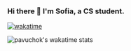 ### Hi there 👋 I'm Sofia, a CS student.
[![wakatime](https://wakatime.com/badge/user/caec66d3-3496-43b9-bf0c-6f21d1f3f8a2.svg)](https://wakatime.com/@caec66d3-3496-43b9-bf0c-6f21d1f3f8a2)

![pavuchok's wakatime stats](https://github-readme-stats.vercel.app/api/wakatime?username=pavuchochekk&theme=jolly&hide_border=true&v=2&&langs_count=10&custom_title=Coding%20Stats)